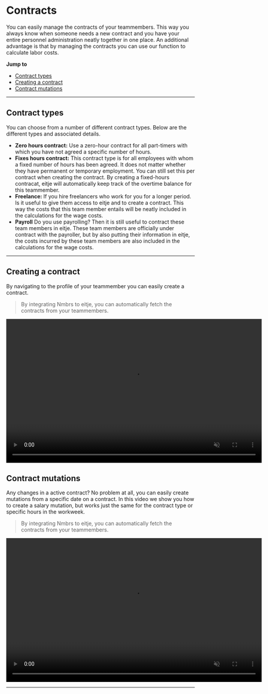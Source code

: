 # Contracts

You can easily manage the contracts of your teammembers. This way you always know when someone needs a new contract and you have your entire personnel administration neatly together in one place. An additional advantage is that by managing the contracts you can use our function to calculate labor costs.

**Jump to**
* [Contract types](/en/contracten?id=contract-types)
* [Creating a contract](/en/contracten?id=creating-a-contract)
* [Contract mutations](/en/contracten?id=contract-mutations)

---


## Contract types
You can choose from a number of different contract types. Below are the different types and associated details.

* **Zero hours contract:** Use a zero-hour contract for all part-timers with which you have not agreed a specific number of hours.
* **Fixes hours contract:** This contract type is for all employees with whom a fixed number of hours has been agreed. It does not matter whether they have permanent or temporary employment. You can still set this per contract when creating the contract. By creating a fixed-hours contracat, eitje will automatically keep track of the overtime balance for this teammember.
* **Freelance:** If you hire freelancers who work for you for a longer period. Is it useful to give them access to eitje and to create a contract. This way the costs that this team member entails will be neatly included in the calculations for the wage costs.
* **Payroll** Do you use payrolling? Then it is still useful to contract these team members in eitje. These team members are officially under contract with the payroller, but by also putting their information in eitje, the costs incurred by these team members are also included in the calculations for the wage costs.

---

## Creating a contract
By navigating to the profile of your teammember you can easily create a contract. 

> By integrating Nmbrs to eitje, you can automatically fetch the contracts from your teammembers.

<video controls
       muted 
       src="/assets/contractAanmaken.mov"
       width="683"
       height="384">
</video>


## Contract mutations

Any changes in a active contract? No problem at all, you can easily create mutations from a specific date on a contract. In this video we show you how to create a salary mutation, but works just the same for the contract type or specific hours in the workweek.

> By integrating Nmbrs to eitje, you can automatically fetch the contracts from your teammembers.

<video controls
       muted 
       src="/assets/contractMutatieAanmaken.mov"
       width="683"
       height="384">
</video>

---
